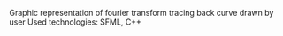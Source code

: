 Graphic representation of fourier transform tracing back curve drawn by user
Used technologies: SFML, C++
